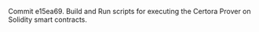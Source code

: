 Commit e15ea69.                    Build and Run scripts for executing the Certora Prover on Solidity smart contracts.